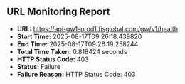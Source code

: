 ## URL Monitoring Report

- **URL:** https://api-gw1-prod1.fisglobal.com/gw/v1/health
- **Start Time:** 2025-08-17T09:26:18.439820
- **End Time:** 2025-08-17T09:26:19.258244
- **Total Time Taken:** 0.818424 seconds
- **HTTP Status Code:** 403
- **Status:** Failure
- **Failure Reason:** HTTP Status Code: 403
